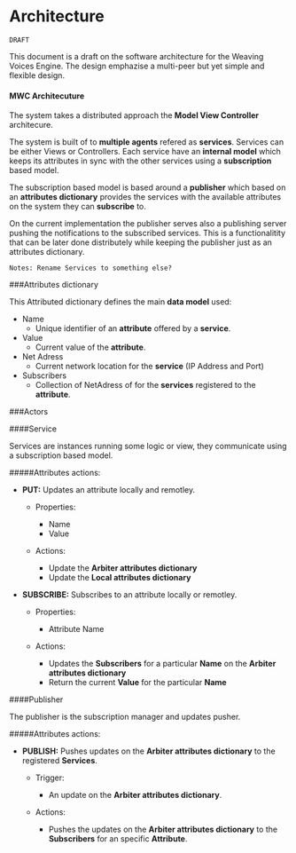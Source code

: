 Architecture
============

`DRAFT`

This document is a draft on the software architecture for the Weaving Voices Engine. The design emphazise a multi-peer but yet simple and flexible design.

#### MWC Architecuture

The system takes a distributed approach the **Model View Controller** architecure. 

The system is built of to **multiple agents** refered as **services**. Services can be either Views or Controllers. Each service have an **internal model** which keeps its attributes in sync with the other services using a **subscription** based model.

The subscription based model is based around a **publisher** which based on an **attributes dictionary** provides the services with the available attributes on the system they can **subscribe** to.

On the current implementation the publisher serves also a publishing server pushing the notifications to the subscribed services. This is a functionalitity that can be later done distributely while keeping the publisher just as an attributes dictionary.

`Notes: Rename Services to something else?`

###Attributes dictionary

This Attributed dictionary defines the main **data model** used:

* Name
	* Unique identifier of an **attribute** offered by a **service**.
* Value
	* Current value of the **attribute**.
* Net Adress
	* Current network location for the **service** (IP Address and Port)
* Subscribers 
	* Collection of NetAdress of for the **services** registered to the **attribute**.

###Actors

####Service

Services are instances running some logic or view, they communicate using a subscription based model.

#####Attributes actions:


* **PUT:** Updates an attribute locally and remotley.

	* Properties:
		* Name
		* Value
	
	* Actions:
		* Update the **Arbiter attributes dictionary**
		* Update the **Local attributes dictionary**

* **SUBSCRIBE:** Subscribes to an attribute locally or remotley.

	* Properties:
		* Attribute Name
	
	* Actions:
		* Updates the **Subscribers** for a particular **Name** on the **Arbiter attributes dictionary** 
		* Return the current **Value** for the particular **Name**



####Publisher

The publisher is the subscription manager and updates pusher.

#####Attributes actions:

* **PUBLISH:** Pushes updates on the **Arbiter attributes dictionary** to the registered **Services**.
			
	* Trigger:
		* An update on the **Arbiter attributes dictionary**.
	
	* Actions:
		* Pushes the updates on the **Arbiter attributes dictionary** to the **Subscribers** for an specific **Attribute**.